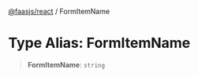 [@faasjs/react](../README.md) / FormItemName

# Type Alias: FormItemName

> **FormItemName**: `string`
